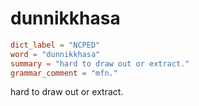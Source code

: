 # dunnikkhasa

``` toml
dict_label = "NCPED"
word = "dunnikkhasa"
summary = "hard to draw out or extract."
grammar_comment = "mfn."
```

hard to draw out or extract.

